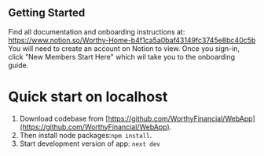 ## Getting Started

Find all documentation and onboarding instructions at: https://www.notion.so/Worthy-Home-b4f1ca5a0baf43149fc3745e8bc40c5b
You will need to create an account on Notion to view. 
Once you sign-in, click "New Members Start Here" which wil take you to the onboarding guide.

# Quick start on localhost 
1. Download codebase from [https://github.com/WorthyFinancial/WebApp](https://github.com/WorthyFinancial/WebApp).
2. Then install node packages:`npm install`.
3. Start development version of app: `next dev`